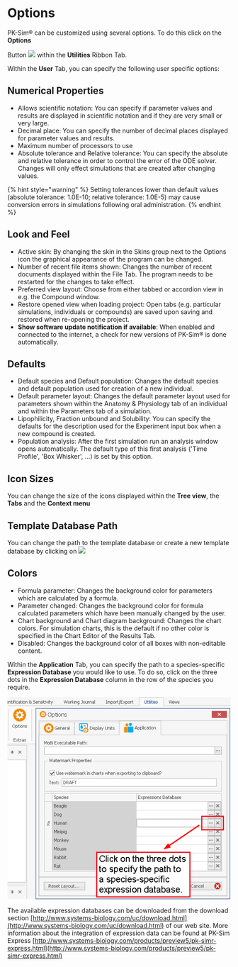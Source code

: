 # Options

PK-Sim® can be customized using several options. To do this click on the **Options**

Button ![](../../.gitbook/assets/Settings.ico) within the **Utilities** Ribbon Tab.

Within the **User** Tab, you can specify the following user specific options:

## Numerical Properties

* Allows scientific notation: You can specify if parameter values and results are displayed in scientific notation and if they are very small or very large.
* Decimal place: You can specify the number of decimal places displayed for parameter values and results.
* Maximum number of processors to use
* Absolute tolerance and Relative tolerance: You can specify the absolute and relative tolerance in order to control the error of the ODE solver. Changes will only effect simulations that are created after changing values.

{% hint style="warning" %}
Setting tolerances lower than default values \(absolute tolerance: 1.0E-10; relative tolerance: 1.0E-5\) may cause conversion errors in simulations following oral administration.
{% endhint %}

## Look and Feel

* Active skin: By changing the skin in the Skins group next to the Options icon the graphical appearance of the program can be changed.
* Number of recent file items shown: Changes the number of recent documents displayed within the File Tab. The program needs to be restarted for the changes to take effect.
* Preferred view layout: Choose from either tabbed or accordion view in e.g. the Compound window.
* Restore opened view when loading project: Open tabs \(e.g. particular simulations, individuals or compounds\) are saved upon saving and restored when re-opening the project.
* **Show software update notification if available**: When enabled and connected to the internet, a check for new versions of PK-Sim® is done automatically.

## Defaults

* Default species and Default population: Changes the default species and default population used for creation of a new individual.
* Default parameter layout: Changes the default parameter layout used for parameters shown within the Anatomy & Physiology tab of an individual and within the Parameters tab of a simulation.
* Lipophilicity, Fraction unbound and Solubility: You can specify the defaults for the description used for the Experiment input box when a new compound is created.
* Population analysis: After the first simulation run an analysis window opens automatically. The default type of this first analysis \('Time Profile', 'Box Whisker', ...\) is set by this option.

## Icon Sizes

You can change the size of the icons displayed within the **Tree view**, the **Tabs** and the **Context menu**

## Template Database Path

You can change the path to the template database or create a new template database by clicking on ![](../../.gitbook/assets/AddAction.ico)

## Colors

* Formula parameter: Changes the background color for parameters which are calculated by a formula.
* Parameter changed: Changes the background color for formula calculated parameters which have been manually changed by the user.
* Chart background and Chart diagram background: Changes the chart colors. For simulation charts, this is the default if no other color is specified in the Chart Editor of the Results Tab.
* Disabled: Changes the background color of all boxes with non-editable content.

Within the **Application** Tab, you can specify the path to a species-specific **Expression Database** you would like to use. To do so, click on the three dots in the **Expression Database** column in the row of the species you require.

![Linking a species-specific expression database to an individual.](../../.gitbook/assets/expression-database-options%20%281%29.png)

The available expression databases can be downloaded from the download section [http://www.systems-biology.com/uc/download.html](http://www.systems-biology.com/uc/download.html) of our web site. More information about the integration of expression data can be found at PK-Sim Express [http://www.systems-biology.com/products/preview5/pk-simr-express.html](http://www.systems-biology.com/products/preview5/pk-simr-express.html)

